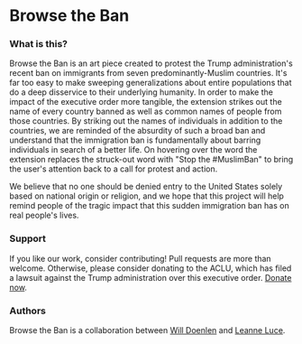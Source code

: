 # Browse the Ban

### What is this?
Browse the Ban is an art piece created to protest the Trump administration's recent ban on immigrants from seven predominantly-Muslim countries. It's far too easy to make sweeping generalizations about entire populations that do a deep disservice to their underlying humanity. In order to make the impact of the executive order more tangible, the extension strikes out the name of every country banned as well as common names of people from those countries. By striking out the names of individuals in addition to the countries, we are reminded of the absurdity of such a broad ban and understand that the immigration ban is fundamentally about barring individuals in search of a better life. On hovering over the word the extension replaces the struck-out word with "Stop the #MuslimBan" to bring the user's attention back to a call for protest and action.

We believe that no one should be denied entry to the United States solely based on national origin or religion, and we hope that this project will help remind people of the tragic impact that this sudden immigration ban has on real people's lives.

### Support
If you like our work, consider contributing! Pull requests are more than welcome. Otherwise, please consider donating to the ACLU, which has filed a lawsuit against the Trump administration over this executive order. [Donate now](https://action.aclu.org/secure/donate-to-aclu).

### Authors
Browse the Ban is a collaboration between [Will Doenlen](http://www.williardx.com) and [Leanne Luce](https://www.thefashionrobot.com).
